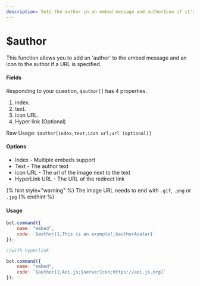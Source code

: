 ```yaml
---
description: Sets the author in an embed message and authorIcon if it's specified.
---
```


# $author

This function allows you to add an 'author' to the embed message and an icon to the author if a URL is specified.

#### Fields

Responding to your question, `$author[]` has 4 properties.

1. index.
2. text.
3. icon URL.
4. Hyper link \(Optional\)

Raw Usage: `$author[index;text;icon url;url (optional)]`

#### Options

* Index - Multiple embeds support
* Text - The author text
* icon URL - The url of the image next to the text
* HyperLink URL - The URL of the redirect link

{% hint style="warning" %}
The image URL needs to end with `.gif`, `.png` or `.jpg`
{% endhint %}

#### Usage

```javascript
bot.command({
    name: "embed",
    code: `$author[1;This is an example!;$authorAvatar]`
});

//with hyperlink

bot.command({
    name: "embed",
    code: `$author[1;Aoi.js;$serverIcon;https://aoi.js.org]`
});
```

